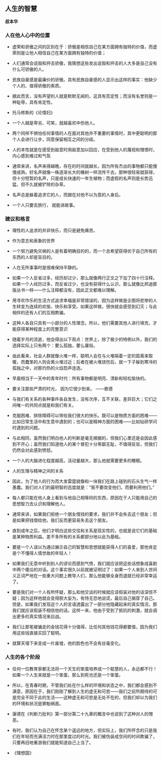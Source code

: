 ## 人生的智慧

 **叔本华**


### 人在他人心中的位置

* 虚荣和骄傲之间的区别在于：骄傲是相信自己在某方面拥有独特的价值，而虚荣则是让他人相信自己在某方面拥有独特的价值；

* 人们通常会诋毁和抨击骄傲，我猜想这些发出诋毁和抨击的人大多是自己没有什么可骄傲的人。

* 民族自豪感是最廉价的骄傲。具有民族自豪感的人显示出这样的事实：他缺少个人的、值得骄傲的素质。

* 据此而言，没有声望的人就是默默无闻的，这具有否定性；而没有名誉则是一种耻辱，具有肯定性。

* 托马修斯的《论情妇》

* 一个人越是卑劣、可笑，就越喜欢中伤他人。

* 两个同样不惧怕任何事情的人在面对其他并不重要的事情时，其中更聪明的那个人会进行让步，同意保留相互之间的分歧。

* 人的本性就是在感受到敌意时用敌意加以回应，在受到他人的蔑视和憎恨时，内心感到难过和气氛

* 通常来讲，名声来得越晚，存在的时间就越长，因为所有杰出的事物都只能慢慢成熟。好名声就像一株逐渐长大的橡树一样流传千古。那种很轻易就获得，但十分短暂的名声，只是成长快速的一年生植物；而虚假的名声则是长势迅猛，但不久就被铲除的杂草。

* 名声总是躲着追求它的人，而跟在对他不以为意的人身后。 

* 一个人只要去旅行， 
    就能讲故事。 



### 建议和格言

* 理性的人追求的并非快乐，而只是避免痛苦。

* 作为意志和表象的世界

* 一个努力避免灾祸的人是有着明确目的的，而一个总希望获得优于自己所有的东西的人却是盲目的。

* 人在无所事事时是很难保持平静的。

* 如果一个人反省过多，经历却过少，那么就像两行正文之下加了四十行注释。如果一个人经历过多，而反省过少，也没有获得什么认识，那么就像比邦迪那版丛书一样——什么注释都没有，因此正文都难以理解。 

* 用寻欢作乐的生活方式追求幸福是非常错误的，因为这样做是企图将悲惨的人生转变为连续的欢愉、快乐和享受。如果这样做，很快就会感受到幻灭；与此相伴的还有人们的互相欺骗。

* 这种人各自只具有一小部分的人性理念。所以，他们需要其他人进行填充，才能获得某种程度上的完整意识

* 随着岁月的流逝，他会得出以下观点：世界上，除了极少的特例以外，我们的选择实际上只有两个：要么孤独，要么庸俗。

* 由此看来，社会人群就像火堆一样，聪明人会在与火堆隔着一定的距离来取暖，而蠢笨的人则会离火堆过近；后者在被火堆烧伤后，就一下子躲到寒冷的孤独之中，对那灼热的火焰怨声连连。

* 早晨相当于一天中的青年时代：所有事物都是明亮、清新和轻松愉快的。

* 要关注那些严肃的时光， 
    因为它很少到来。 
    ——歌德 


* 与我们有关系的各种事件各自发生，没有次序，互不关联，差异巨大；它们之间唯一的共同点就是和我们有关。

* 克服困难、排除障碍可以带给我们很大的快乐。既可以是物质方面的困难——比如日常生活中和生意中遇到的；也可以是精神方面的困难——比如钻研学问时遇到的问题。

* 与此相同，虽然我们明白他人的判断是毫无根据的，但我们心里还是会因此感到不开心；虽然我们知道他人的某个冒犯十分卑鄙无耻，不值得反驳，但我们仍然会对此感到愤怒。

* 一个人的大脑进化程度越高，活动量越大，那么他就需要更多的睡眠。

* 人的生理与精神之间的关系

* 因此，为了他人的行为而大发雷霆就像和一块我们在路上碰到的石头生气一样愚蠢。我们对人们的最明智的态度就是：“我不要改变他们，而要利用他们。” 

* 每人都只能在他人身上看到与他自己相等同的东西，原因在于人只能用自己的思想智力去认识和理解他人。

* 通常来讲，如果我们拒绝一个朋友借钱的要求，我们并不会失去这个朋友；但是如果把钱借给他，我们反而更容易失去这个朋友。

* 直到成年之后，他们才明白这些交往和关系是现实性的，也就是说它们的基础是某种物质利益。差不多所有的关系都部分地以此为基础。

* 要是一个人误以为通过展示自己的智慧和思想就能获得人们的喜爱，那他肯定是个不懂得人情世故的年轻人！

* 如果我们无意中听到别人的谬论而感到气愤，我们就应该把这些话想象成喜剧中两个傻瓜的对话。这个事实很久以前就被证明过了：如果一个人来到人世间义正词严地在一些重大问题上教导人们，那么他能够全身而退就已经非常幸运了。 

* 要是我们对一个人有所怀疑，那么和他交谈的时候就应该假装对他的话深信不疑；因为这样他就会变得胆大妄为，有恃无恐地说谎，最后自己揭穿了自己。但是，如果我们发现这个人的言语透露出了一部分他隐藏起来的真实情况，那我们就应该假装不相信他的话。这样一来，他由于受到了抵抗的刺激，就会调出更多的真实情况来应战。 

* 我们让那笔被骗走的金钱花得十分值得，比任何其他钱花得都要值，因为我们用这些钱直接买回了聪明。

* 就算天塌下来变成一片废墟，他的脸色也不会有丝毫变化。


### 人生的各个阶段

* 任何一位教育家都无法将一个天生的笨蛋培养成一个聪慧的人，永远都不行！如果一个人生来就是一个笨蛋，那么到死也还是一个笨蛋。

* 所以，在青春时期，不管我们处在什么样的环境和状态之中，我们都会感到不满意，原因在于，我们刚刚了解到人生的虚无和可悲——我们之前所期待的可是完全不同于此的生活——这种虚无和可悲是无处不在的，但我们却以为我们的环境和状况是罪魁祸首。

* 康德在《判断力批判》第一部分第二十九章的概言中也说到了这种对人的憎恶。 

* 有时，我们认为自己在怀念某个遥远的地方，但实际上，我们所怀念的只是我们在年轻而充满活力时在那里度过的时光。我们被伪装成空间的时间欺骗了，只要再旧地重游我们就能知道自己上当了。

* 《理想国》

